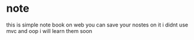 # note
this is simple note book on web you can save your nostes on it
i didnt use mvc and oop i will learn them soon 
